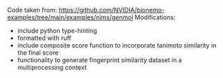 Code taken from: https://github.com/NVIDIA/bionemo-examples/tree/main/examples/nims/genmol
Modifications: 
  - include python type-hinting
  - formatted with ruff
  - include composite score function to incorporate tanimoto similarity in the final score
  - functionality to generate fingerprint similarity dataset in a multiprocessing context
